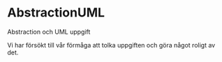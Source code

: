 # AbstractionUML
Abstraction och UML uppgift

Vi har försökt till vår förmåga att tolka uppgiften och göra något roligt av det.
